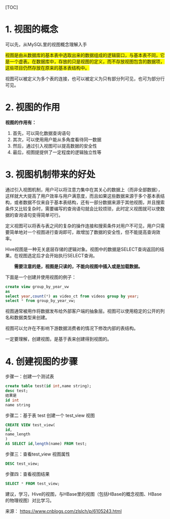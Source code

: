 [TOC]

# 1. 视图的概念
可以先，从MySQL里的视图概念理解入手

<font style="background-color: yellow;">  视图是由从数据库的基本表中选取出来的数据组成的逻辑窗口，与基本表不同，它是一个虚表。在数据库中，存放的只是视图的定义，而不存放视图包含的数据项，这些项目仍然存放在原来的基本表结构中。</font>

视图可以被定义为多个表的连接，也可以被定义为只有部分列可见，也可为部分行可见。

# 2. 视图的作用
**视图的作用有：**

1) 首先，可以简化数据查询语句
2) 其次，可以使用用户能从多角度看待同一数据
3) 然后，通过引入视图可以提高数据的安全性
4) 最后，视图提提供了一定程度的逻辑独立性等

# 3. 视图机制带来的好处

通过引入视图机制，用户可以将注意力集中在其关心的数据上（而非全部数据），这样就大大提高了用户效率与用户满意度，而且如果这些数据来源于多个基本表结构，或者数据不仅来自于基本表结构，还有一部分数据来源于其他视图，并且搜索条件又比较复杂时，需要编写的查询语句就会比较烦琐，此时定义视图就可以使数据的查询语句变得简单可行。
   
定义视图可以将表与表之间的复杂的操作连接和搜索条件对用户不可见，用户只需要简单地对一个视图进行查询即可，故增加了数据的安全性，但不能提高查询效率。

Hive视图是一种无关底层存储的逻辑对象。视图中的数据是SELECT查询返回的结果。在视图选定后才会开始执行SELECT查询。

　　**需要注意的是，视图是只读的，不能向视图中插入或是加载数据。**

下面是一个创建并使用视图的例子：

```sql
create view group_by_year_vw
as
select year,count(*) as video_ct from videos group by year;
select * from group_by_year_vw;
```

视图通常被用作将数据发布给外部客户端的抽象层。视图可以使用稳定的公开的列名和数据类型来创建。

视图可以允许在不影响下游数据消费者的情况下修改内部的表结构。

一定要理解，创建视图，是基于表来创建得到视图的。

# 4. 创建视图的步骤
步骤一：创建一个测试表 

```sql
create table test(id int,name string);
desc test;
结果是
id int 
name string
```

步骤二：基于表 test 创建一个 test_view 视图

```sql
CREATE VIEW test_view(
id,
name_length
) 
AS SELECT id,length(name) FROM test;
```
步骤三：查看test_view 视图属性

```sql
DESC test_view;
```
步骤四：查看视图结果

```sql
SELECT * FROM test_view;
```

建议，学习，Hive的视图，与HBase里的视图（包括HBase的概念视图、HBase的物理视图）对比学习。

来源： https://www.cnblogs.com/zlslch/p/6105243.html

